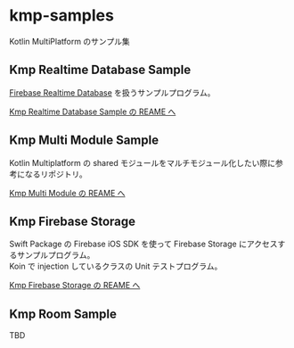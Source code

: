 # kmp-samples

Kotlin MultiPlatform のサンプル集  


## Kmp Realtime Database Sample

[Firebase Realtime Database](https://firebase.google.com/docs/database?hl=ja) を扱うサンプルプログラム。  

[Kmp Realtime Database Sample の REAME へ](./KmpRealtimeDatabaseSample/README.md)


## Kmp Multi Module Sample

Kotlin Multiplatform の shared モジュールをマルチモジュール化したい際に参考になるリポジトリ。  

[Kmp Multi Module の REAME へ](./KmpMultiModule/README.md)


## Kmp Firebase Storage

Swift Package の Firebase iOS SDK を使って Firebase Storage にアクセスするサンプルプログラム。  
Koin で injection しているクラスの Unit テストプログラム。

[Kmp Firebase Storage の REAME へ](./KmpFirebaseStorage/README.md)


## Kmp Room Sample

TBD

